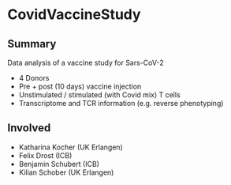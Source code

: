 # CovidVaccineStudy
## Summary
Data analysis of a vaccine study for Sars-CoV-2 
- 4 Donors
- Pre + post (10 days) vaccine injection
- Unstimulated / stimulated (with Covid mix) T cells
- Transcriptome and TCR information (e.g. reverse phenotyping)

## Involved
- Katharina Kocher (UK Erlangen)
- Felix Drost (ICB)
- Benjamin Schubert (ICB)
- Kilian Schober (UK Erlangen)
